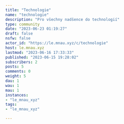 ```yaml
---
title: "Technologie" 
name: "technologie"
description: "Pro všechny nadšence do technologií"
type: community
date: "2023-06-23 01:19:27"
draft: false
nsfw: false
actor_id: "https://le.mnau.xyz/c/technologie"
host: le.mnau.xyz
lastmod: "2023-06-16 17:33:33"
published: "2023-06-15 19:28:02"
subscribers: 2
posts: 5
comments: 0
weight: 5
dau: 1
wau: 1
mau: 1
instances:
- "le_mnau_xyz"
tags: 
- "le_mnau_xyz"

---
```

